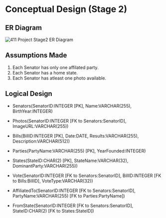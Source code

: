 # Conceptual Design (Stage 2)
## ER Diagram
![411 Project Stage2 ER Diagram](https://media.github-dev.cs.illinois.edu/user/12602/files/48148f08-5709-403e-aea4-95e16f0e2b93)
## Assumptions Made
1. Each Senator has only one affilated party.
2. Each Senator has a home state.
3. Each Senator has atleast one photo available.
## Logical Design
- Senators(SenatorID:INTEGER [PK], Name:VARCHAR(255), BirthYear:INTEGER)
- Photos(SenatorID:INTEGER [FK to Senators:SenatorID], ImageURL:VARCHAR(255))
- Bills(BillID:INTEGER [PK], Date:DATE, Results:VARCHAR(255), Description:VARCHAR(512))
- Parties(PartyName:VARCHAR(255) [PK], YearFounded:INTEGER)
- States(StateID:CHAR(2) [PK], StateName:VARCHAR(32), DominantParty:VARCHAR(255))

- Vote(SenatorID:INTEGER [FK to Senators:SenatorID], BillID:INTEGER [FK to Bills:BillID], VoteType:VARCHAR(32))
- AffiliatedTo(SenatorID:INTEGER [FK to Senators:SenatorID], PartyName:VARCHAR(255) [FK to Parties:PartyName])
- FromState(SenatorID:INTEGER [FK to Senators:SenatorID], StateID:CHAR(2) [FK to States:StateID])
